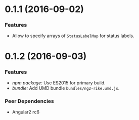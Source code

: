 # 0.1.1 (2016-09-02)

### Features

* Allow to specify arrays of `StatusLabelMap` for status labels.


# 0.1.2 (2016-09-03)

### Features

* *npm package:* Use ES2015 for primary build.
* *bundle:* Add UMD bundle `bundles/ng2-rike.umd.js`.

### Peer Dependencies

* Angular2 rc6
